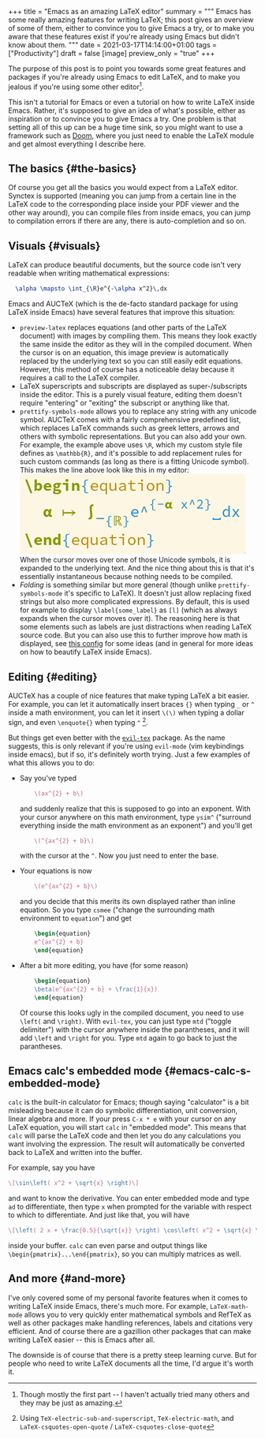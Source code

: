 +++
title = "Emacs as an amazing LaTeX editor"
summary = """
  Emacs has some really amazing features for writing LaTeX; this post gives
  an overview of some of them, either to convince you to give Emacs a try,
  or to make you aware that these features exist if you're already using
  Emacs but didn't know about them.
  """
date = 2021-03-17T14:14:00+01:00
tags = ["Productivity"]
draft = false
[image]
  preview_only = "true"
+++

The purpose of this post is to point you towards some great features
and packages if you're already using Emacs to edit LaTeX, and to
make you jealous if you're using some other editor[^fn:1].

This isn't a tutorial for Emacs or even a tutorial on how to write LaTeX inside
Emacs. Rather, it's supposed to give an idea of what's possible, either
as inspiration or to convince you to give Emacs a try. One problem is
that setting all of this up can be a huge time sink, so you might want
to use a framework such as [Doom](https://github.com/hlissner/doom-emacs), where you just need to enable the LaTeX
module and get almost everything I describe here.


## The basics {#the-basics}

Of course you get all the basics you would expect from a LaTeX editor.
Synctex is supported (meaning you can jump from a certain line in the
LaTeX code to the corresponding place inside your PDF viewer and the other
way around), you can compile files from inside emacs, you can jump to
compilation errors if there are any, there is auto-completion and so on.


## Visuals {#visuals}

LaTeX can produce beautiful documents, but the source code isn't very
readable when writing mathematical expressions:

```latex
  \alpha \mapsto \int_{\R}e^{-\alpha x^2}\,dx
```

Emacs and AUCTeX (which is the de-facto standard package for using LaTeX inside
Emacs) have several features that improve this situation:

-   `preview-latex` replaces equations (and other parts of the LaTeX document)
    with images by compiling them. This means they look exactly the same inside
    the editor as they will in the compiled document. When the cursor is on
    an equation, this image preview is automatically replaced by the underlying text so you can
    still easily edit equations. However, this method of course has a noticeable
    delay because it requires a call to the LaTeX compiler.
-   LaTeX superscripts and subscripts are displayed as super-/subscripts inside the editor.
    This is a purely visual feature, editing them doesn't require "entering" or "exiting"
    the subscript or anything like that.
-   `prettify-symbols-mode` allows you to replace any string with any unicode symbol.
     AUCTeX comes with a fairly comprehensive predefined list, which replaces LaTeX commands
     such as greek letters, arrows and others with symbolic representations. But you
     can also add your own. For example, the example above uses `\R`, which my custom style
     file defines as `\mathbb{R}`, and it's possible to add replacement rules for such custom
     commands (as long as there is a fitting Unicode symbol). This makes the line above
     look like this in my editor:
    ![](_20210317_140709screenshot.png)
     When the cursor moves over one of those Unicode symbols, it is expanded to the underlying
     text. And the nice thing about this is that it's essentially instantaneous because nothing
     needs to be compiled.
-   _Folding_ is something similar but more general (though unlike `prettify-symbols-mode` it's specific to LaTeX).
    It doesn't just allow replacing fixed strings but also more complicated
    expressions. By default, this is used for example to display `\label{some_label}` as `[l]`
    (which as always expands when the cursor moves over it). The reasoning here is that
    some elements such as labels are just distractions when reading LaTeX source code.
    But you can also use this to further improve how math is displayed, see
    [this config](https://tecosaur.github.io/emacs-config/config.html#editor-visuals) for some ideas (and in general for more ideas on how to
    beautify LaTeX inside Emacs).


## Editing {#editing}

AUCTeX has a couple of nice features that make typing LaTeX a bit easier.
For example, you can let it automatically insert braces `{}` when typing `_` or `^`
inside a math environment, you can let it insert `\(\)` when typing a dollar sign,
and even `\enquote{}` when typing `"`&nbsp;[^fn:2].

But things get even better with the [`evil-tex`](https://github.com/iyefrat/evil-tex) package. As the name suggests,
this is only relevant if you're using `evil-mode` (vim keybindings inside emacs),
but if so, it's definitely worth trying. Just a few examples of what this allows
you to do:

-   Say you've typed

    ```latex
        \(ax^{2} + b\)
    ```

    and suddenly realize that this is supposed to go into an exponent. With your cursor
    anywhere on this math environment, type `ysim^` ("surround everything inside the math
    environment as an exponent") and you'll get

    ```latex
        \(^{ax^{2} + b}\)
    ```

    with the cursor at the `^`. Now you just need to enter the base.
-   Your equations is now

    ```latex
        \(e^{ax^{2} + b}\)
    ```

    and you decide that this merits its own displayed rather than
    inline equation. So you type `csmee` ("change the surrounding math environment
    to `equation`") and get

    ```latex
        \begin{equation}
        e^{ax^{2} + b}
        \end{equation}
    ```

-   After a bit more editing, you have (for some reason)

    ```latex
        \begin{equation}
        \beta(e^{ax^{2} + b} + \frac{1}{x})
        \end{equation}
    ```

    Of course this looks ugly in the compiled document, you need to use `\left(` and `\right)`.
    With `evil-tex`, you can just type `mtd` ("toggle delimiter") with the cursor anywhere
    inside the parantheses, and it will add `\left` and `\right` for you. Type `mtd` again to
    go back to just the parantheses.


## Emacs calc's embedded mode {#emacs-calc-s-embedded-mode}

`calc` is the built-in calculator for Emacs; though saying "calculator"
is a bit misleading because it can do symbolic differentiation, unit conversion,
linear algebra and more. If your press `C-x * e` with your cursor on any LaTeX equation,
you will start `calc` in "embedded mode". This means that `calc` will parse the LaTeX
code and then let you do any calculations you want involving the expression.
The result will automatically be converted back to LaTeX and written into the
buffer.

For example, say you have

```latex
\[\sin\left( x^2 + \sqrt{x} \right)\]
```

and want to know the derivative. You can enter embedded mode and type `ad` to differentiate,
then type `x` when prompted for the variable with respect to which to differentiate.
And just like that, you will have

```latex
\[\left( 2 x + \frac{0.5}{\sqrt{x}} \right) \cos\left( x^2 + \sqrt{x} \right)\]
```

inside your buffer. `calc` can even parse and output things like `\begin{pmatrix}...\end{pmatrix}`,
so you can multiply matrices as well.


## And more {#and-more}

I've only covered some of my personal favorite features when it comes to
writing LaTeX inside Emacs, there's much more. For example, `LaTeX-math-mode` allows
you to very quickly enter mathematical symbols and RefTeX as well as other packages
make handling references, labels and citations very efficient.
And of course there are a gazillion other packages that can make writing LaTeX
easier -- this is Emacs after all.

The downside is of course that there is a pretty steep learning curve.
But for people who need to write LaTeX documents all the time, I'd argue
it's worth it.

[^fn:1]: Though mostly the first part -- I haven't actually tried many others and they may be just as amazing.
[^fn:2]: Using `TeX-electric-sub-and-superscript`, `TeX-electric-math`, and `LaTeX-csquotes-open-quote` / `LaTeX-csquotes-close-quote`
